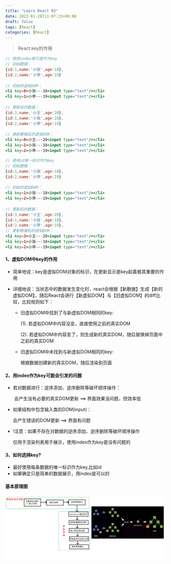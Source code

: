 ```yaml
---
title: "Learn React 03"
date: 2022-01-28T11:07:23+08:00
draft: false
tags: [React]
categories: [React]
---
```


> React key的作用

```jsx
// 使用index索引值作为key
// 初始数据：
{id:1,name:'小张',age:18},
{id:2,name:'小李',age:19}
    
// 初始的虚拟DOM：
<li key=0>小张---18<input type="text"/></li>
<li key=1>小李---19<input type="text"/></li>

// 更新后的数据：
{id:3,name:'小王',age:20},
{id:1,name:'小张',age:18},
{id:2,name:'小李',age:19}

// 更新数据后的虚拟DOM：
<li key=0>小王---20<input type="text"/></li>
<li key=1>小张---18<input type="text"/></li>
<li key=2>小李---19<input type="text"/></li>
```

```jsx
// 使用id唯一标识作为key
// 初始数据：
{id:1,name:'小张',age:18},
{id:2,name:'小李',age:19}

// 初始的虚拟DOM：
<li key=1>小张---18<input type="text"/></li>
<li key=2>小李---19<input type="text"/></li>

// 更新后的数据：
{id:3,name:'小王',age:20},
{id:1,name:'小张',age:18},
{id:2,name:'小李',age:19},
// 更新数据后的虚拟DOM：
<li key=3>小王---20<input type="text"/></li>
<li key=1>小张---18<input type="text"/></li>
<li key=2>小李---19<input type="text"/></li>
```



#### 1、虚拟DOM中key的作用

- 简单地说：key是虚拟DOM对象的标识，在更新显示是key起着极其重要的作用

- 详细地说：当状态中的数据发生变化时，react会根据【新数据】生成【新的虚拟DOM】，随后React会进行【新虚拟DOM】与【旧虚拟DOM】的diff比较，比较规则如下：

  - 旧虚拟DOM中找到了与新虚拟DOM相同的key:

    (1). 若虚拟DOM中内容没变，直接使用之前的真实DOM

    (2). 若虚拟DOM中内容变了，则生成新的真实DOM，随后替换掉页面中之前的真实DOM

  - 旧虚拟DOM中未找到与新虚拟DOM相同的key:

    根据数据创建新的真实DOM，随后渲染到页面

#### 2、用index作为key可能会引发的问题

- 若对数据进行：逆序添加、逆序删除等破坏顺序操作：

  ​	会产生没有必要的真实DOM更新  ==>   界面效果没问题，但效率低

- 如果结构中包含输入类的DOM(input)：

  会产生错误的DOM更新  ==>  界面有问题

- !注意：如果不存在对数据的逆序添加、逆序删除等破坏顺序操作

  仅用于渲染列表用于展示，使用index作为key是没有问题的

#### 3、如何选择key?

- 最好使用每条数据的唯一标识作为key,比如id
- 如果确定只是简单的数据展示，用index是可以的



#### 基本原理图

![diff算法](Learn-React-03.assets/diff算法.png)